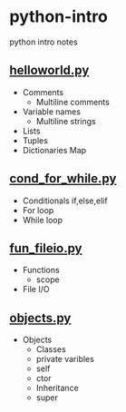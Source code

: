# python-intro
python intro notes

## [helloworld.py](helloworld.py)
* Comments
  * Multiline comments
* Variable names
  * Multiline strings
* Lists
* Tuples
* Dictionaries Map
## [cond_for_while.py](cond_for_while.py)
* Conditionals if,else,elif
* For loop
* While loop
## [fun_fileio.py](fun_fileio.py)
* Functions
  * scope 
* File I/O
## [objects.py](objects.py)
* Objects
  * Classes
  * private varibles
  * self
  * ctor
  * Inheritance
  * super 


